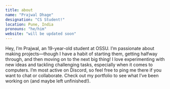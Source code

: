 ```yaml
---
title: about
name: "Prajwal Dhage"
designation: "CS Student!"
location: Pune, India
pronouns: "he/him"
website: "will be updated soon"
---
```


Hey, I’m Prajwal, an 19-year-old student at OSSU. I’m passionate about making projects—though I have a habit of starting them, getting halfway through, and then moving on to the next big thing! I love experimenting with new ideas and tackling challenging tasks, especially when it comes to computers. I’m most active on Discord, so feel free to ping me there if you want to chat or collaborate. Check out my portfolio to see what I’ve been working on (and maybe left unfinished!).